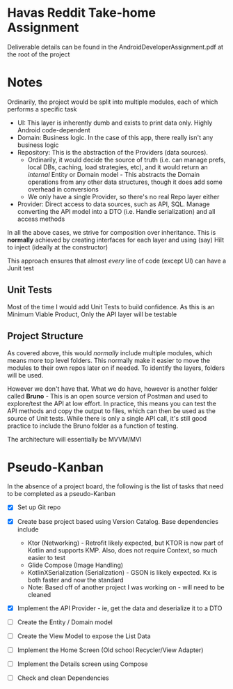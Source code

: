 # Havas Reddit Take-home Assignment

Deliverable details can be found in the AndroidDeveloperAssignment.pdf at the root of the project

# Notes

Ordinarily, the project would be split into multiple modules, each of which performs a specific task

- UI: This layer is inherently dumb and exists to print data only. Highly Android code-dependent
- Domain: Business logic. In the case of this app, there really isn't any business logic
- Repository: This is the abstraction of the Providers (data sources).
  - Ordinarily, it would decide the source of truth (i.e. can manage prefs, local DBs, caching, load strategies, etc), and it would return an *internal* Entity or Domain model - This abstracts the Domain operations from any other data structures, though it does add some overhead in conversions
  - We only have a single Provider, so there's no real Repo layer either
- Provider: Direct access to data sources, such as API, SQL. Manage converting the API model into a DTO (i.e. Handle serialization) and all access methods

In all the above cases, we strive for composition over inheritance. This is **normally** achieved by creating interfaces for each layer and using (say) Hilt to inject (ideally at the constructor)

This approach ensures that almost *every* line of code (except UI) can have a Junit test

## Unit Tests

Most of the time I would add Unit Tests to build confidence. As this is an Minimum Viable Product, Only the API layer will be testable


## Project Structure

As covered above, this would *normally* include multiple modules, which means more top level folders. This normally make it easier to move the modules to their own repos later on if needed. To identify the layers, folders will be used.

However we don't have that. What we do have, however is another folder called **Bruno** - This is an open source version of Postman and used to explore/test the API at low effort. In practice, this means you can test the API methods and copy the output to files, which can then be used as the source of Unit tests. While there is only a single API call, it's still good practice to include the Bruno folder as a function of testing.

The architecture will essentially be MVVM/MVI

# Pseudo-Kanban

In the absence of a project board, the following is the list of tasks that need to be completed as a pseudo-Kanban

- [X] Set up Git repo
- [X] Create base project based using Version Catalog. Base dependencies include
	- Ktor (Networking) - Retrofit likely expected, but KTOR is now part of Kotlin and supports KMP. Also, does not require Context, so much easier to test
	- Glide Compose (Image Handling)
	- KotlinXSerialization (Serialization) - GSON is likely expected. Kx is both faster and now the standard
	- Note: Based off of another project I was working on - will need to be cleaned
- [X] Implement the API Provider - ie, get the data and deserialize it to a DTO
- [ ] Create the Entity / Domain model
- [ ] Create the View Model to expose the List Data
- [ ] Implement the Home Screen (Old school Recycler/View Adapter)
- [ ] Implement the Details screen using Compose
- [ ] Check and clean Dependencies



